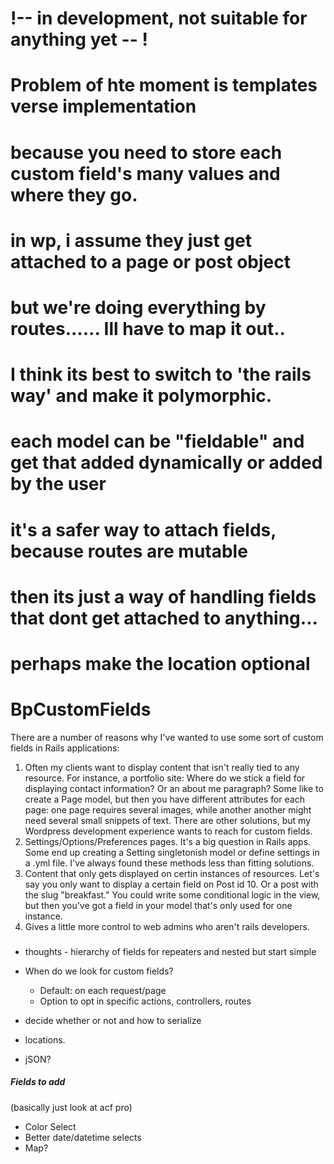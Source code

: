 # !-- in development, not suitable for anything yet -- !

# Problem of hte moment is templates verse implementation
# because you need to store each custom field's many values and where they go.
# in wp, i assume they just get attached to a page or post object
# but we're doing everything by routes...... Ill have to map it out..

# I think its best to switch to 'the rails way' and make it polymorphic.
# each model can be "fieldable" and get that added dynamically or added by the user
# it's a safer way to attach fields, because routes are mutable
# then its just a way of handling fields that dont get attached to anything...

# perhaps make the location optional

# BpCustomFields

There are a number of reasons why I've wanted to use some sort of custom fields in Rails applications:

1. Often my clients want to display content that isn't really tied to any resource.  For instance, a portfolio site:  Where do we stick a field for displaying contact information?  Or an about me paragraph?  Some like to create a Page model, but then you have different attributes for each page: one page requires several images, while another another might need several small snippets of text.  There are other solutions, but my Wordpress development experience wants to reach for custom fields.
2. Settings/Options/Preferences pages.  It's a big question in Rails apps.  Some end up creating a Setting singletonish model or define settings in a .yml file.  I've always found these methods less than fitting solutions.  
3. Content that only gets displayed on certin instances of resources.  Let's say you only want to display a certain field on Post id 10.  Or a post with the slug "breakfast."  You could write some conditional logic in the view, but then you've got a field in your model that's only used for one instance. 
4. Gives a little more control to web admins who aren't rails developers.

### 
- thoughts - hierarchy of fields for repeaters and nested but start simple
- When do we look for custom fields?
  - Default: on each request/page
  - Option to opt in specific actions, controllers, routes
  

- decide whether or not and how to serialize 
- locations.
- jSON?


##### Fields to add
(basically just look at acf pro)

- Color Select
- Better date/datetime selects
- Map?  
